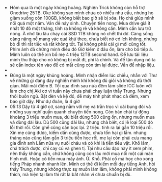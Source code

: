 - Hôm qua là một ngày khủng hoảng. Nghiện Trick không còn hỗ trợ Onedrive 25TB. Oke không sao mình chưa có nhiều nhu cầu, nhưng họ giảm xuống còn 100GB, không biết bao giờ sẽ bị xóa. Họ chả giúp mình nổi quá một năm. Vấn đề nảy sinh. Chuyện tiền nong. Mua drive giá ít nhất 10 đô một tháng, tính ra không rẻ và không cần. Mình cần lưu trữ nóng. À nhớ lâu lâu chạy cái SSD 1TB không nó chết thì dở. Càng sống càng nặng nề mang vác quá khứ theo, chưa biết nó có ích không, nhưng bỏ đi thì rất tiếc và rất không tốt. Tại không phải cái gì mới cũng tốt. Phim ảnh đã chứng minh điều đó Giờ kiếm ở đâu ổn, làm cho bố tiếp à. Mình luôn có thể xin bố mẹ 4 triệu 12TB second hand. Để lưu tài liệu mình thu thập cho nó không bị mất đi, phí là chính. Và để tận dụng nó ta sẽ cần index tên vào để có mất cũng còn tìm lại được. Vấn đề nhập liệu.
-
- Đúng là một ngày khủng hoảng. Mình nhận điểm lúc chiều, nhắn với Thư về những gì đang đay nghiến mình khi không đủ giỏi và không đủ thời gian. Mãi mãi điểm B. Tối qua định sau nửa đêm làm slide ICC luôn với làm cho chị Aki cơ vì tuần này chưa phải chạy luận thầy Trung. Nhưng thôi buồn ngủ. Bật đèn và kệ đó, để máy tính phát nhạc cả đêm, xem bao giờ dậy. Như dự đoán, là 4 giờ
- 05:13 Dậy từ 4 giờ cơ, sang nằm với mẹ và trằn trọc vì cái bụng đói và những suy nghĩ quẩn quanh chuyện tiền nong. Còn bàn chải tự động khoảng 3 triệu muốn mua, dù biết dùng 500 cũng ổn, nhưng muốn mua và dùng dài lâu. Dù 500 cũng dài lâu, nhưng chả biết, có lẽ loại 500 đó lỗi thời rồi. Còn ghế cũng cần bọc lại. 2 triệu. tính ra lại gần 10 triệu rồi. Xin mẹ cũng được, kiếm dần cũng được, chưa tổn hại gì lắm. nhưng tháng nào cũng tầm gần 3 triệu tiền học rồi, mẹ lại còn phải cưu mang gia đình anh Lâm nữa vụ nuôi cháu và có khi là tiền tiêu vặt. Khổ lắm, chả trách được, chỉ cay cú và ghen tị. Tại nhu cầu dạo này ít xem phim, nên thấy không cần, chứ không cũng còn lâu mới mua nổi một cái màn hình mới. Hoặc có tiền mua máy ảnh. Ừ. Khổ. Phải cố mà học cho xong tiếng Pháp nhanh nhanh lên. Mình có thể đi kiếm mối dạy tiếng Anh, hỏi thầy Trung, nhưng không thực sự muốn làm lắm, không phải mình không thích, mà hiện tại làm thì rất là bất nhân vì chưa chuẩn bị đủ.